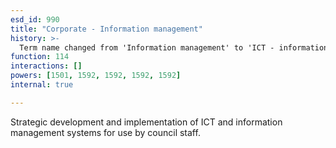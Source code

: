 ```yaml
---
esd_id: 990
title: "Corporate - Information management"
history: >-
  Term name changed from 'Information management' to 'ICT - information management' in version 3.00.  Scope notes added in version 3.01. Term name changed back to 'Information management' in version 3.05. Name/scope notes changed in version 4.0.1.
function: 114
interactions: []
powers: [1501, 1592, 1592, 1592, 1592]
internal: true

---
```


Strategic development and implementation of ICT and information management systems for use by council staff.

